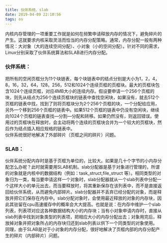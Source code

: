 ```yaml
---
title: 伙伴系统、slab
date: 2019-04-09 22:10:56
tags: os
---
```

内核内存管理的一项重要工作就是如何在频繁申请释放内存的情况下，避免碎片的产生。这就要求内核采取灵活而恰当的内存分配策略。通常，内存分配一般有两种情况：大对象（大的连续空间分配）、小对象（小的空间分配）。针对不同的需求，Linux分别采取了伙伴系统算法和SLAB进行内存分配。  
### 伙伴系统：
把所有的空闲页框分为11个块链表，每个块链表中的结点分别是大小为1，2，4，8，16，32，64，128，256，512和1024个连续页框的页框块。最大的页框块包含1024个连续页框，对应4MB大小的连续内存。假设要申请一个256个页框的块，则先从结点为256个连续页框块的链表中查找空闲块，如果没有，就去512个页框的链表中找，找到了则将页框块分为2个256个页框的块，一个分配给应用，另外一个移到256个页框的链表中。如果512个页框的链表中仍没有空闲块，继续向1024个页框的链表查找—分割—分配和转移。如果仍然没有，则返回错误。使用过的页框块在释放时，会主动将两个连续的页框块合并为一个较大的页框块，然后作为结点插入相应规格的链表中。  
伙伴系统很好地解决了外部碎片（页框之间的碎片）问题。  
<!-- more -->
### SLAB：
伙伴系统分配内存时是基于页框为单位的，比较大。如果是几十个字节的小内存分配怎么办呢？此时就需要用SLAB机制。slab分配器是基于对象进行管理的，所谓的对象就是内核中的数据结构（例如：task_struct,file_struct 等）。相同类型的对象归为一类，每当要申请这样一个对象时，slab分配器就从一个slab列表中分配一个这样大小的单元出去，而当要释放时，将其重新保存在该列表中，而不是直接返回给伙伴系统，从而避免内部碎片。slab分配器并不丢弃已经分配的对象，而是释放并把它们保存在内存中。slab分配对象时，会使用最近释放的对象的内存块，因此其驻留在cpu高速缓存中的概率会大大提高。也就是说：在内存中维护一个slab列表，列表项对应这各种数据结构大小的内存块；当有小对象申请内存时，直接从slab列表中找到对象类型的列表项，把相应大小的内存分配出去；对象用完后，释放掉对象并把对象所占的内存块归还到slab列表以供下一个同类型的对象使用。  
同理，由于SLAB是对于小对象的内存分配，很好地解决了页框内部的内存分配产生的碎片（内部碎片）问题。  

